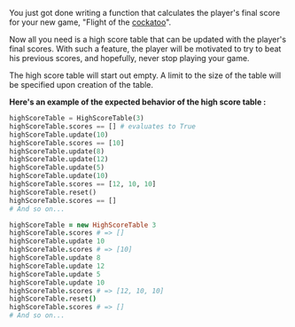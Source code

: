 You just got done writing a function that calculates the player's final score for your new game, "Flight of the <a href = 'https://upload.wikimedia.org/wikipedia/commons/thumb/7/71/Cacatua_moluccensis_excited.jpg/1280px-Cacatua_moluccensis_excited.jpg'>cockatoo</a>".

Now all you need is a high score table that can be updated with the player's final scores. With such a feature, the player will be motivated to try to beat his previous scores, and hopefully, never stop playing your game.

The high score table will start out empty. A limit to the size of the table will be specified upon creation of the table.

<strong>Here's an example of the expected behavior of the high score table :</strong>

```python
highScoreTable = HighScoreTable(3)
highScoreTable.scores == [] # evaluates to True
highScoreTable.update(10)
highScoreTable.scores == [10]
highScoreTable.update(8)
highScoreTable.update(12)
highScoreTable.update(5)
highScoreTable.update(10)
highScoreTable.scores == [12, 10, 10]
highScoreTable.reset()
highScoreTable.scores == []
# And so on...
```
```coffeescript
highScoreTable = new HighScoreTable 3
highScoreTable.scores # => []
highScoreTable.update 10
highScoreTable.scores # => [10]
highScoreTable.update 8
highScoreTable.update 12
highScoreTable.update 5
highScoreTable.update 10
highScoreTable.scores # => [12, 10, 10]
highScoreTable.reset()
highScoreTable.scores # => []
# And so on...
```